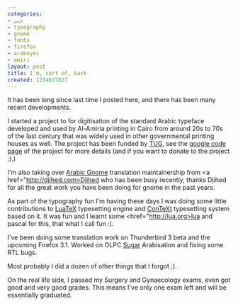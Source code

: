 ```yaml
---
categories:
- عني
- typography
- gnome
- fonts
- firefox
- arabeyes
- amiri
layout: post
title: I'm, sort of, back
created: 1234637827
---
```

It has been long since last time I posted here, and there has been many recent developments.

I started a project to for digitisation of the standard Arabic typeface developed and used by Al-Amiria printing in Cairo from around 20s to 70s of the last century that was widely used in other governmental printing houses as well. The project has been funded by <a href="http://tug.org/tc/devfund/grants.html">TUG</a>, see the <a href="http://code.google.com/p/amiri/">google code page</a> of the project for more details (and if you want to donate to the project ;).)

I'm also taking over <a href="http://l10n.gnome.org/teams/ar">Arabic Gnome</a> translation maintainership from <a href="http://djihed.com>Djihed</a> who has been busy recently, thanks Djihed for all the great work you have been doing for gnome in the past years.

As part of the typography fun I'm having these days I was doing some little contributions to <a href="http://luatex.org">LuaTeX</a> typesetting engine and <a href="http://wiki.contextgarden.net">ConTeXt</a> typesetting system based on it. It was fun and I learnt some <href="http://lua.org>lua</a> and pascal for this, that what I call fun :).

I've been doing some translation work on Thunderbird 3 beta and the upcoming Firefox 3.1. Worked on OLPC <a href="http://sugarlabs.org">Sugar</a> Arabisation and fixing some RTL bugs.

Most probably I did a dozen of other things that I forgot ;).

On the real life side, I passed my Surgery and Gynaecology exams, even got good and very good grades. This means I've only one exam left and will be essentially graduated.
